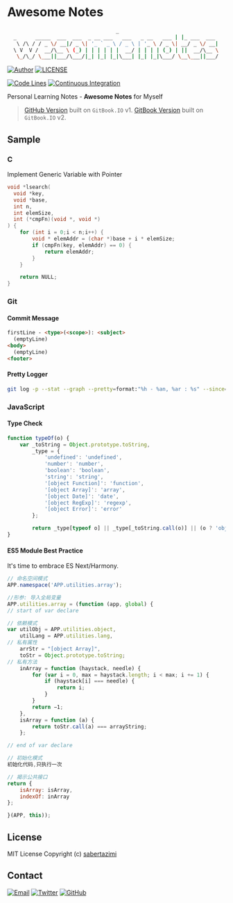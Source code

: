 # Awesome Notes

```bash
                                   _
  _      _____  ___  ___  _ __ ___   ___   _ __   ___ | |_ ___  ___
   \ /\ / / _ \/ __|/ _ \| '_ ` _ \ / _ \ | '_ \ / _ \| __/ _ \/ __|
  \ V  V /  __/\__ \ (_) | | | | | |  __/ | | | | (_) | ||  __/\__ \
   \_/\_/ \___||___/\___/|_| |_| |_|\___| |_| |_|\___/ \__\___||___/
```

[![Author](https://img.shields.io/badge/author-sabertaz-lightgrey?style=for-the-badge)](https://github.com/sabertazimi)
[![LICENSE](https://img.shields.io/github/license/sabertazimi/awesome-notes?style=for-the-badge)](https://raw.githubusercontent.com/sabertazimi/awesome-notes/master/LICENSE)

[![Code Lines](https://img.shields.io/tokei/lines/github/sabertazimi/awesome-notes?style=for-the-badge&logo=visualstudiocode)](https://github.com/sabertazimi/awesome-notes)
[![Continuous Integration](https://img.shields.io/github/workflow/status/sabertazimi/awesome-notes/Continuous%20Integration/master?style=for-the-badge&logo=github)](https://github.com/sabertazimi/awesome-notes/actions/workflows/ci.yml)

Personal Learning Notes - **Awesome Notes** for Myself

> [GitHub Version](https://sabertazimi.github.io/awesome-notes)
built on `GitBook.IO` v1.
> [GitBook Version](https://notes.tazimi.dev)
built on `GitBook.IO` v2.

## Sample

### C

Implement Generic Variable with Pointer

```c
void *lsearch(
  void *key,
  void *base,
  int n,
  int elemSize,
  int (*cmpFn)(void *, void *)
) {
    for (int i = 0;i < n;i++) {
        void * elemAddr = (char *)base + i * elemSize;
        if (cmpFn(key, elemAddr) == 0) {
            return elemAddr;
        }
    }

    return NULL;
}
```

### Git

#### Commit Message

```html
firstLine - <type>(<scope>): <subject>
  (emptyLine)
<body>
  (emptyLine)
<footer>
```

#### Pretty Logger

```bash
git log -p --stat --graph --pretty=format:"%h - %an, %ar : %s" --since=2.weeks path_name
```

### JavaScript

#### Type Check

```js
function typeOf(o) {
    var _toString = Object.prototype.toString,
        _type = {
            'undefined': 'undefined',
            'number': 'number',
            'boolean': 'boolean',
            'string': 'string',
            '[object Function]': 'function',
            '[object Array]': 'array',
            '[object Date]': 'date',
            '[object RegExp]': 'regexp',
            '[object Error]': 'error'
        };

        return _type[typeof o] || _type[_toString.call(o)] || (o ? 'object' : 'null');
}
```

#### ES5 Module Best Practice

It's time to embrace ES Next/Harmony.

```js
// 命名空间模式
APP.namespace('APP.utilities.array');

//形参: 导入全局变量
APP.utilities.array = (function (app, global) {
// start of var declare

// 依赖模式
var utilObj = APP.utilities.object,
    utilLang = APP.utilities.lang,
// 私有属性
    arrStr = "[object Array]",
    toStr = Object.prototype.toString;
// 私有方法
    inArray = function (haystack, needle) {
        for (var i = 0, max = haystack.length; i < max; i += 1) {
            if (haystack[i] === needle) {
                return i;
            }
        }
        return −1;
    },
    isArray = function (a) {
        return toStr.call(a) === arrayString;
    };

// end of var declare

// 初始化模式
初始化代码,只执行一次

// 揭示公共接口
return {
    isArray: isArray,
    indexOf: inArray
};

}(APP, this));
```

## License

MIT License Copyright (c) [sabertazimi](https://github.com/sabertazimi)

## Contact

[![Email](https://img.shields.io/badge/-Gmail-ea4335?style=for-the-badge&logo=gmail&logoColor=white)](mailto:sabertazimi@gmail.com)
[![Twitter](https://img.shields.io/badge/-Twitter-1da1f2?style=for-the-badge&logo=twitter&logoColor=white)](https://twitter.com/sabertazimi)
[![GitHub](https://img.shields.io/badge/-GitHub-181717?style=for-the-badge&logo=github&logoColor=white)](https://github.com/sabertazimi)
